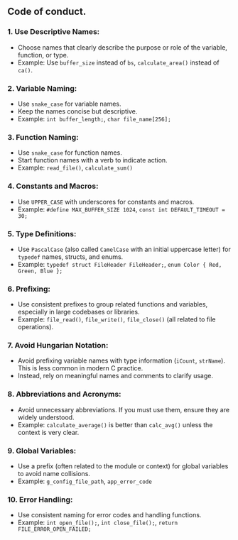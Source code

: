 ## Code of conduct.

### 1. **Use Descriptive Names:**
   - Choose names that clearly describe the purpose or role of the variable, function, or type.
   - Example: Use `buffer_size` instead of `bs`, `calculate_area()` instead of `ca()`.

### 2. **Variable Naming:**
   - Use `snake_case` for variable names.
   - Keep the names concise but descriptive.
   - Example: `int buffer_length;`, `char file_name[256];`

### 3. **Function Naming:**
   - Use `snake_case` for function names.
   - Start function names with a verb to indicate action.
   - Example: `read_file()`, `calculate_sum()`

### 4. **Constants and Macros:**
   - Use `UPPER_CASE` with underscores for constants and macros.
   - Example: `#define MAX_BUFFER_SIZE 1024`, `const int DEFAULT_TIMEOUT = 30;`

### 5. **Type Definitions:**
   - Use `PascalCase` (also called `CamelCase` with an initial uppercase letter) for `typedef` names, structs, and enums.
   - Example: `typedef struct FileHeader FileHeader;`, `enum Color { Red, Green, Blue };`

### 6. **Prefixing:**
   - Use consistent prefixes to group related functions and variables, especially in large codebases or libraries.
   - Example: `file_read()`, `file_write()`, `file_close()` (all related to file operations).

### 7. **Avoid Hungarian Notation:**
   - Avoid prefixing variable names with type information (`iCount`, `strName`). This is less common in modern C practice.
   - Instead, rely on meaningful names and comments to clarify usage.

### 8. **Abbreviations and Acronyms:**
   - Avoid unnecessary abbreviations. If you must use them, ensure they are widely understood.
   - Example: `calculate_average()` is better than `calc_avg()` unless the context is very clear.

### 9. **Global Variables:**
   - Use a prefix (often related to the module or context) for global variables to avoid name collisions.
   - Example: `g_config_file_path`, `app_error_code`

### 10. **Error Handling:**
   - Use consistent naming for error codes and handling functions.
   - Example: `int open_file();`, `int close_file();`, `return FILE_ERROR_OPEN_FAILED;`
